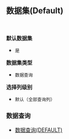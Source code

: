 ## 数据集(Default) <!-- {docsify-ignore-all} -->



<br>
<p class="panel-title"><b>默认数据集</b></p>

* `是`

<p class="panel-title"><b>数据集类型</b></p>

* `数据查询`

<p class="panel-title"><b>选择列级别</b></p>

* `默认（全部查询列）`




### 数据查询
  * [数据查询(DEFAULT)](module/ProjMgmt/Sprint_category/query/Default)
